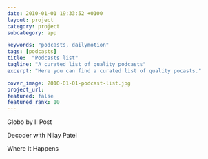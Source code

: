 ```yaml
---
date: 2010-01-01 19:33:52 +0100
layout: project
category: project
subcategory: app

keywords: "podcasts, dailymotion"
tags: [podcasts]
title:  "Podcasts list"
tagline: "A curated list of quality podcasts"
excerpt: "Here you can find a curated list of quality pocasts."

cover_image: 2010-01-01-podcast-list.jpg
project_url: 
featured: false
featured_rank: 10
---
```


Globo by Il Post

<div class="video-wrapper">
  <script src="https://geo.dailymotion.com/player/xbqd7.js" data-video="kA8AiAmNd3Vc00yJrM8"></script>
</div>


Decoder with Nilay Patel

<div class="video-wrapper">
  <script src="https://geo.dailymotion.com/player/xbqd7.js" data-video="kQZPVJyrCLKuYOyJts1"></script>
</div>


Where It Happens

<div class="video-wrapper">
  <script src="https://geo.dailymotion.com/player/xbqd7.js" data-video="k5GZTyg4sOJnZsyJtPZ"></script>
</div>